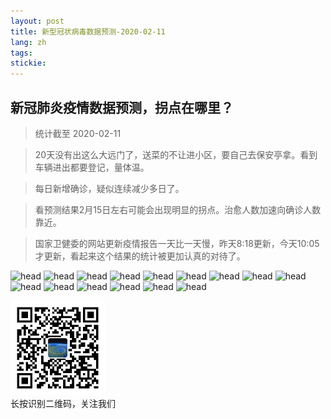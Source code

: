 ```yaml
---
layout: post
title: 新型冠状病毒数据预测-2020-02-11
lang: zh
tags: 
stickie: 
---
```


## 新冠肺炎疫情数据预测，拐点在哪里？

>统计截至 2020-02-11

>20天没有出这么大远门了，送菜的不让进小区，要自己去保安亭拿。看到车辆进出都要登记，量体温。

>每日新增确诊，疑似连续减少多日了。

>看预测结果2月15日左右可能会出现明显的拐点。治愈人数加速向确诊人数靠近。

>国家卫健委的网站更新疫情报告一天比一天慢，昨天8:18更新，今天10:05才更新，看起来这个结果的统计被更加认真的对待了。

![head]({{site.hosturl}}/assets/post_assets/newdata/0211/head.png)
![head]({{site.hosturl}}/assets/post_assets/newdata/0211/1.png)
![head]({{site.hosturl}}/assets/post_assets/newdata/0211/2.png)
![head]({{site.hosturl}}/assets/post_assets/newdata/0211/3.png)
![head]({{site.hosturl}}/assets/post_assets/newdata/0211/4.png)
![head]({{site.hosturl}}/assets/post_assets/newdata/0211/5.png)
![head]({{site.hosturl}}/assets/post_assets/newdata/0211/6.png)
![head]({{site.hosturl}}/assets/post_assets/newdata/0211/7.png)
![head]({{site.hosturl}}/assets/post_assets/newdata/0211/8.png)
![head]({{site.hosturl}}/assets/post_assets/newdata/0211/9.png)
![head]({{site.hosturl}}/assets/post_assets/newdata/0211/10.png)
![head]({{site.hosturl}}/assets/post_assets/newdata/0211/11.png)
![head]({{site.hosturl}}/assets/post_assets/newdata/0211/12.png)
![head]({{site.hosturl}}/assets/post_assets/newdata/0211/13.png)
![head]({{site.hosturl}}/assets/post_assets/newdata/0211/14.png)


<div>
    <img width="30%" src="/assets/post_assets/newdata/qrcode_wechat.jpg">
    <div>长按识别二维码，关注我们</div>
</div>

